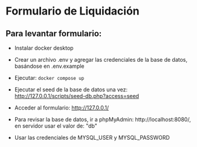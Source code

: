 # Formulario de Liquidación

## Para levantar formulario:

- Instalar docker desktop

- Crear un archivo .env y agregar las credenciales de la base de datos, basándose en .env.example

- Ejecutar: `docker compose up`

- Ejecutar el seed de la base de datos una vez: http://127.0.0.1/scripts/seed-db.php?access=seed

- Acceder al formulario: http://127.0.0.1/

- Para revisar la base de datos, ir a phpMyAdmin: http://localhost:8080/, en servidor usar el valor de: "db"
- Usar las credenciales de MYSQL_USER y MYSQL_PASSWORD